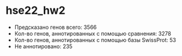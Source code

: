 # hse22_hw2

- Предсказано генов всего: 3566
- Кол-во генов, аннотированных с помощью сравнения:  3278
- Кол-во генов, аннотированных с помощью базы SwissProt:  53
- Не аннотировано: 235
